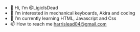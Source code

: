 - 👋 Hi, I’m @LigicIsDead
- 👀 I’m interested in mechanical keyboards, Akira and coding
- 🌱 I’m currently learning HTML, Javascript and Css
- 📫 How to reach me harrislead04@gmail.com
